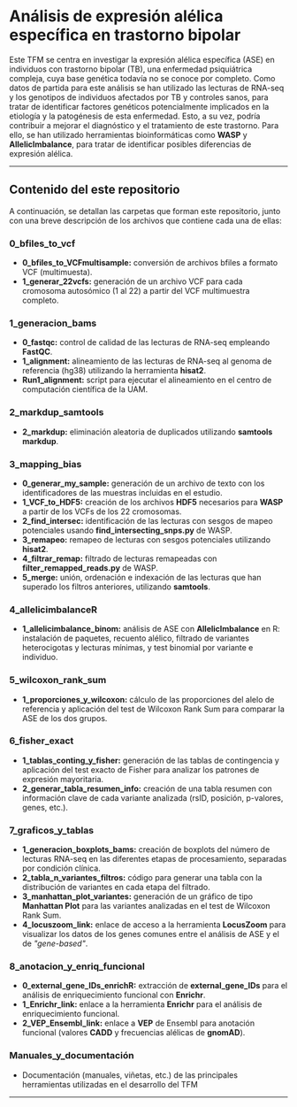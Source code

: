 # Análisis de expresión alélica específica en trastorno bipolar

Este TFM se centra en investigar la expresión alélica específica (ASE) en individuos con trastorno bipolar (TB), una enfermedad psiquiátrica compleja, cuya base genética todavía no se conoce por completo. Como datos de partida para este análisis se han utilizado las lecturas de RNA-seq y los genotipos de individuos afectados por TB y controles sanos, para tratar de identificar factores genéticos potencialmente implicados en la etiología y la patogénesis de esta enfermedad. Esto, a su vez, podría contribuir a mejorar el diagnóstico y el tratamiento de este trastorno. Para ello, se han utilizado herramientas bioinformáticas como **WASP** y **AllelicImbalance**, para tratar de identificar posibles diferencias de expresión alélica. 

---

## Contenido del este repositorio

A continuación, se detallan las carpetas que forman este repositorio, junto con una breve descripción de los archivos que contiene cada una de ellas:

### 0_bfiles_to_vcf
- **0_bfiles_to_VCFmultisample:** conversión de archivos bfiles a formato VCF (multimuesta).
- **1_generar_22vcfs:** generación de un archivo VCF para cada cromosoma autosómico (1 al 22) a partir del VCF multimuestra completo.

### 1_generacion_bams
- **0_fastqc:** control de calidad de las lecturas de RNA-seq empleando **FastQC**.
- **1_alignment:** alineamiento de las lecturas de RNA-seq al genoma de referencia (hg38) utilizando la herramienta **hisat2**.
- **Run1_alignment:** script para ejecutar el alineamiento en el centro de computación científica de la UAM.

### 2_markdup_samtools
- **2_markdup:** eliminación aleatoria de duplicados utilizando **samtools markdup**.

### 3_mapping_bias
- **0_generar_my_sample:** generación de un archivo de texto con los identificadores de las muestras incluidas en el estudio.
- **1_VCF_to_HDF5:** creación de los archivos **HDF5** necesarios para **WASP** a partir de los VCFs de los 22 cromosomas.
- **2_find_intersec:** identificación de las lecturas con sesgos de mapeo potenciales usando **find_intersecting_snps.py** de WASP.
- **3_remapeo:** remapeo de lecturas con sesgos potenciales utilizando **hisat2**.
- **4_filtrar_remap:** filtrado de lecturas remapeadas con **filter_remapped_reads.py** de WASP.
- **5_merge:** unión, ordenación e indexación de las lecturas que han superado los filtros anteriores, utilizando **samtools**.

### 4_allelicimbalanceR
- **1_allelicimbalance_binom:** análisis de ASE con **AllelicImbalance** en R: instalación de paquetes, recuento alélico, filtrado de variantes heterocigotas y lecturas mínimas, y test binomial por variante e individuo.

### 5_wilcoxon_rank_sum
- **1_proporciones_y_wilcoxon:** cálculo de las proporciones del alelo de referencia y aplicación del test de Wilcoxon Rank Sum para comparar la ASE de los dos grupos.

### 6_fisher_exact
- **1_tablas_conting_y_fisher:** generación de las tablas de contingencia y aplicación del test exacto de Fisher para analizar los patrones de expresión mayoritaria.
- **2_generar_tabla_resumen_info:** creación de una tabla resumen con información clave de cada variante analizada (rsID, posición, p-valores, genes, etc.).

### 7_graficos_y_tablas
- **1_generacion_boxplots_bams:** creación de boxplots del número de lecturas RNA-seq en las diferentes etapas de procesamiento, separadas por condición clínica.
- **2_tabla_n_variantes_filtros:** código para generar una tabla con la distribución de variantes en cada etapa del filtrado.
- **3_manhattan_plot_variantes:** generación de un gráfico de tipo **Manhattan Plot** para las variantes analizadas en el test de Wilcoxon Rank Sum.
- **4_locuszoom_link:** enlace de acceso a la herramienta **LocusZoom** para visualizar los datos de los genes comunes entre el análisis de ASE y el de *"gene-based"*.

### 8_anotacion_y_enriq_funcional
- **0_external_gene_IDs_enrichR:** extracción de **external_gene_IDs** para el análisis de enriquecimiento funcional con **Enrichr**.
- **1_Enrichr_link:** enlace a la herramienta **Enrichr** para el análisis de enriquecimiento funcional.
- **2_VEP_Ensembl_link:** enlace a **VEP** de Ensembl para anotación funcional (valores **CADD** y frecuencias alélicas de **gnomAD**).

### Manuales_y_documentación
- Documentación (manuales, viñetas, etc.) de las principales herramientas utilizadas en el desarrollo del TFM
---

